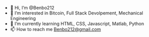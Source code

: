 - 👋 Hi, I’m @Benbo212
- 👀 I’m interested in Bitcoin, Full Stack Devolpement, Mechanical Engineering
- 🌱 I’m currently learning HTML, CSS, Javascript, Matlab, Python
- 📫 How to reach me Benbo212@gmail.com

<!---
Benbo212/Benbo212 is a special repository because its `README.md` (this file) appears on your GitHub profile.
You can click the Preview link to take a look at your changes.
--->
